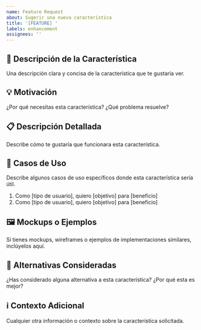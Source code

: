 ```yaml
---
name: Feature Request
about: Sugerir una nueva característica
title: '[FEATURE] '
labels: enhancement
assignees: ''
---
```


## 🚀 Descripción de la Característica

Una descripción clara y concisa de la característica que te gustaría ver.

## 💡 Motivación

¿Por qué necesitas esta característica? ¿Qué problema resuelve?

## 📋 Descripción Detallada

Describe cómo te gustaría que funcionara esta característica.

## 🎯 Casos de Uso

Describe algunos casos de uso específicos donde esta característica sería útil.

1. Como [tipo de usuario], quiero [objetivo] para [beneficio]
2. Como [tipo de usuario], quiero [objetivo] para [beneficio]

## 🖼️ Mockups o Ejemplos

Si tienes mockups, wireframes o ejemplos de implementaciones similares, inclúyelos aquí.

## 🔄 Alternativas Consideradas

¿Has considerado alguna alternativa a esta característica? ¿Por qué esta es mejor?

## ℹ️ Contexto Adicional

Cualquier otra información o contexto sobre la característica solicitada.
